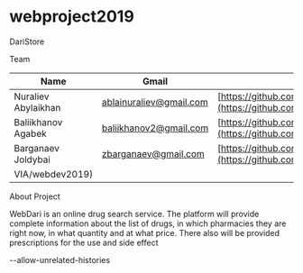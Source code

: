 # webproject2019
DariStore

Team

| Name | Gmail | GitHub |
| --- | --- | --- |
| Nuraliev Abylaikhan | ablainuraliev@gmail.com | [https://github.com/Nuralievjr/webdev2019](https://github.com/Nuralievjr/webproject2019) |
| Baliikhanov Agabek | baliikhanov2@gmail.com | [https://github.com/Baliikhanov/webdev2019](https://github.com/Baliikhanov/webdev2019) |
| Barganaev Joldybai | zbarganaev@gmail.com | [https://github.com/barganaev/webdev19](https://github.com/barganaev/webdev19) |
VIA/webdev2019) |

About Project

WebDari is an online drug search service. The platform will provide complete information about the list of drugs, in which pharmacies they are right now, in what quantity and at what price. There also will be provided prescriptions for the use and side effect


--allow-unrelated-histories
